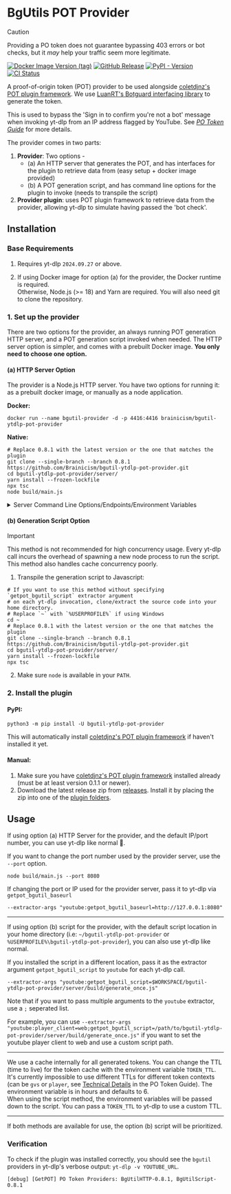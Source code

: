 # BgUtils POT Provider

> [!CAUTION]
> Providing a PO token does not guarantee bypassing 403 errors or bot checks, but it _may_ help your traffic seem more legitimate.

[![Docker Image Version (tag)](https://img.shields.io/docker/v/brainicism/bgutil-ytdlp-pot-provider/latest?style=for-the-badge&label=docker)](https://hub.docker.com/r/brainicism/bgutil-ytdlp-pot-provider)
[![GitHub Release](https://img.shields.io/github/v/release/Brainicism/bgutil-ytdlp-pot-provider?style=for-the-badge)](https://github.com/Brainicism/bgutil-ytdlp-pot-provider/releases)
[![PyPI - Version](https://img.shields.io/pypi/v/bgutil-ytdlp-pot-provider?style=for-the-badge)](https://pypi.org/project/bgutil-ytdlp-pot-provider/)
[![CI Status](https://img.shields.io/github/actions/workflow/status/Brainicism/bgutil-ytdlp-pot-provider/test.yml?branch=master&label=Tests&style=for-the-badge)](https://github.com/Brainicism/bgutil-ytdlp-pot-provider/actions/workflows/test.yml)

A proof-of-origin token (POT) provider to be used alongside [coletdjnz's POT plugin framework](https://github.com/coletdjnz/yt-dlp-get-pot). We use [LuanRT's Botguard interfacing library](https://github.com/LuanRT/BgUtils) to generate the token.

This is used to bypass the 'Sign in to confirm you're not a bot' message when invoking yt-dlp from an IP address flagged by YouTube. See _[PO Token Guide](https://github.com/yt-dlp/yt-dlp/wiki/PO-Token-Guide)_ for more details.

The provider comes in two parts:

1. **Provider**: Two options -
   - (a) An HTTP server that generates the POT, and has interfaces for the plugin to retrieve data from (easy setup + docker image provided)
   - (b) A POT generation script, and has command line options for the plugin to invoke (needs to transpile the script)
2. **Provider plugin**: uses POT plugin framework to retrieve data from the provider, allowing yt-dlp to simulate having passed the 'bot check'.

## Installation

### Base Requirements

1. Requires yt-dlp `2024.09.27` or above.

2. If using Docker image for option (a) for the provider, the Docker runtime is required.  
   Otherwise, Node.js (>= 18) and Yarn are required. You will also need git to clone the repository.

### 1. Set up the provider

There are two options for the provider, an always running POT generation HTTP server, and a POT generation script invoked when needed. The HTTP server option is simpler, and comes with a prebuilt Docker image. **You only need to choose one option.**

#### (a) HTTP Server Option

The provider is a Node.js HTTP server. You have two options for running it: as a prebuilt docker image, or manually as a node application.

**Docker:**

```shell
docker run --name bgutil-provider -d -p 4416:4416 brainicism/bgutil-ytdlp-pot-provider
```

**Native:**

```shell
# Replace 0.8.1 with the latest version or the one that matches the plugin
git clone --single-branch --branch 0.8.1 https://github.com/Brainicism/bgutil-ytdlp-pot-provider.git
cd bgutil-ytdlp-pot-provider/server/
yarn install --frozen-lockfile
npx tsc
node build/main.js
```

<details>
  <summary>Server Command Line Options/Endpoints/Environment Variables</summary>

**Options**

- `-p, --port <PORT>`: The port on which the server listens.

**Environment Variables**

- **TOKEN_TTL**: The time in hours for a PO token to be considered valid. While there are no definitive answers on how long a token is valid, it has been observed to be valid for atleast a couple of days (Default: 6).

</details>

#### (b) Generation Script Option

> [!IMPORTANT]
> This method is not recommended for high concurrency usage. Every yt-dlp call incurs the overhead of spawning a new node process to run the script. This method also handles cache concurrency poorly.

1. Transpile the generation script to Javascript:

```shell
# If you want to use this method without specifying `getpot_bgutil_script` extractor argument
# on each yt-dlp invocation, clone/extract the source code into your home directory.
# Replace `~` with `%USERPROFILE%` if using Windows
cd ~
# Replace 0.8.1 with the latest version or the one that matches the plugin
git clone --single-branch --branch 0.8.1 https://github.com/Brainicism/bgutil-ytdlp-pot-provider.git
cd bgutil-ytdlp-pot-provider/server/
yarn install --frozen-lockfile
npx tsc
```

2. Make sure `node` is available in your `PATH`.

### 2. Install the plugin

#### PyPI:

```shell
python3 -m pip install -U bgutil-ytdlp-pot-provider
```

This will automatically install [coletdjnz's POT plugin framework](https://github.com/coletdjnz/yt-dlp-get-pot) if haven't installed it yet.

#### Manual:

1. Make sure you have [coletdjnz's POT plugin framework](https://github.com/coletdjnz/yt-dlp-get-pot) installed already (must be at least version 0.1.1 or newer).
2. Download the latest release zip from [releases](https://github.com/Brainicism/bgutil-ytdlp-pot-provider/releases). Install it by placing the zip into one of the [plugin folders](https://github.com/yt-dlp/yt-dlp#installing-plugins).

## Usage

If using option (a) HTTP Server for the provider, and the default IP/port number, you can use yt-dlp like normal 🙂.

If you want to change the port number used by the provider server, use the `--port` option.

```shell
node build/main.js --port 8080
```

If changing the port or IP used for the provider server, pass it to yt-dlp via `getpot_bgutil_baseurl`

```shell
--extractor-args "youtube:getpot_bgutil_baseurl=http://127.0.0.1:8080"
```

---

If using option (b) script for the provider, with the default script location in your home directory (i.e: `~/bgutil-ytdlp-pot-provider` or `%USERPROFILE%\bgutil-ytdlp-pot-provider`), you can also use yt-dlp like normal.

If you installed the script in a different location, pass it as the extractor argument `getpot_bgutil_script` to `youtube` for each yt-dlp call.

```shell
--extractor-args "youtube:getpot_bgutil_script=$WORKSPACE/bgutil-ytdlp-pot-provider/server/build/generate_once.js"
```

Note that if you want to pass multiple arguments to the `youtube` extractor, use a `;` seperated list.

For example, you can use `--extractor-args "youtube:player_client=web;getpot_bgutil_script=/path/to/bgutil-ytdlp-pot-provider/server/build/generate_once.js"` if you want to set the youtube player client to web and use a custom script path.

---

We use a cache internally for all generated tokens. You can change the TTL (time to live) for the token cache with the environment variable `TOKEN_TTL`. It's currently impossible to use different TTLs for different token contexts (can be `gvs` or `player`, see [Technical Details](https://github.com/yt-dlp/yt-dlp/wiki/PO-Token-Guide#technical-details) in the PO Token Guide). The environment variable is in hours and defaults to 6.  
When using the script method, the environment variables will be passed down to the script. You can pass a `TOKEN_TTL` to yt-dlp to use a custom TTL.

---

If both methods are available for use, the option (b) script will be prioritized.

### Verification

To check if the plugin was installed correctly, you should see the `bgutil` providers in yt-dlp's verbose output: `yt-dlp -v YOUTUBE_URL`.

```
[debug] [GetPOT] PO Token Providers: BgUtilHTTP-0.8.1, BgUtilScript-0.8.1
```
